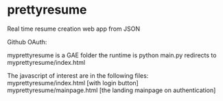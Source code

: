 prettyresume
============

Real time resume creation web app from JSON

Github OAuth:

  myprettyresume is a GAE folder
  the runtime is python
  main.py redirects to myprettyresume/index.html

  The javascript of interest are in the following files:
  myprettyresume/index.html [with login button]
  myprettyresume/mainpage.html [the landing mainpage on authentication]
  
  
  
